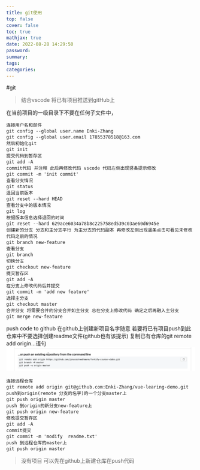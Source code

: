 ```yaml
---
title: git使用
top: false
cover: false
toc: true
mathjax: true
date: 2022-08-28 14:29:50
password:
summary:
tags:
categories:
---
```

#git
>结合vscode
将已有项目推送到gitHub上

在当前项目的一级目录下不要在任何子文件中，


~~~git
连接用户名和邮件
git config --global user.name Enki-Zhang
git config --global user.email 17855378518@163.com
然后初始化git
git init 
提交代码到暂存区
git add -A
commit代码 并注释 此后再修改代码 vscode 代码左侧出现竖条提示修改
git commit -m 'init commit'
查看分支情况
git status
退回当前版本
git reset --hard HEAD
查看分支中的版本情况
git log
根据版本信息选择退回的时间
git reset --hard 629ace6034a78b8c225758ed539c03ae60d6945e
创建新的分支 分支和主分支平行 为主分支的代码副本 再修改左侧出现竖条点击可看见未修改代码之前的情况
git branch new-feature
查看分支
git branch
切换分支
git checkout new-feature
提交暂存区
git add -A
在分支上修改代码后并提交
git commit -m 'add new feature'
选择主分支
git checkout master
合并分支 将需要合并的分支合并如主分支 总在分支上修改代码 确定之后再融入主分支
git merge new-feature
~~~
push code to github
在github上创建新项目名字随意
若要将已有项目push到此仓库中不要选择创建readme文件(github也有该提示)
复制已有仓库的git remote add origin...语句
![asset_img](git使用/2022-08-28-14-59-36.png)
~~~git
连接远程仓库
git remote add origin git@github.com:Enki-Zhang/vue-learing-demo.git
push到origin(remote 分支的名字)的一个分支master上
git push origin master
push 到origin的新分支new-feature上
git push origin new-feature
修改提交暂存区
git add -A
commit提交
git commit -m 'modify  readme.txt'
push 到远程仓库的master上
git push origin master
~~~


>没有项目 可以先在github上新建仓库在push代码
